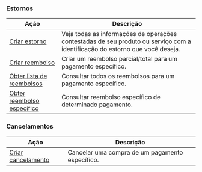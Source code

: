 ### Estornos

|Ação|Descrição|
|---|---|
|[Criar estorno](https://www.mercadopago[FAKER][URL][DOMAIN]/developers/pt/reference/chargebacks/_chargebacks_id/get)|Veja todas as informações de operações contestadas de seu produto ou serviço com a identificação do estorno que você deseja.|
|[Criar reembolso](https://www.mercadopago[FAKER][URL][DOMAIN]/developers/pt/reference/chargebacks/_payments_id_refunds/post)|Criar um reembolso parcial/total para um pagamento específico.|
|[Obter lista de reembolsos](https://www.mercadopago[FAKER][URL][DOMAIN]/developers/pt/reference/chargebacks/_payments_id_refunds/get)|Consultar todos os reembolsos para um pagamento específico.|
|[Obter reembolso específico](https://www.mercadopago[FAKER][URL][DOMAIN]/developers/pt/reference/chargebacks/_payments_id_refunds_refund_id/get)|Consultar reembolso específico de determinado pagamento.|

### Cancelamentos

|Ação|Descrição|
|---|---|
|[Criar cancelamento](https://www.mercadopago[FAKER][URL][DOMAIN]/developers/pt/reference/chargebacks/_payments_payment_id/put)|Cancelar uma compra de um pagamento específico.|

